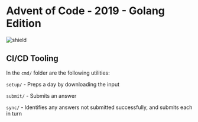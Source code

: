 # Advent of Code - 2019 - Golang Edition

![shield](https://img.shields.io/endpoint?url=https%3A%2F%2Fus-central1-sandbox-254315.cloudfunctions.net%2FShields)

## CI/CD Tooling

In the `cmd/` folder are the following utilities:

`setup/` - Preps a day by downloading the input

`submit/` - Submits an answer

`sync/` - Identifies any answers not submitted successfully, and submits each in turn
